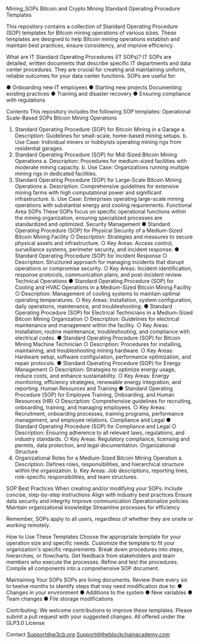 Mining_SOPs
Bitcoin and Crypto Mining Standard Operating Procedure Templates

This repository contains a collection of Standard Operating Procedure (SOP) templates for Bitcoin mining operations of various sizes. These templates are designed to help Bitcoin mining operations establish and maintain best practices, ensure consistency, and improve efficiency.

What are IT Standard Operating Procedures (IT SOPs)? IT SOPs are detailed, written documents that describe specific IT departments and data center procedures. They are crucial for creating and maintaining uniform, reliable outcomes for your data center functions. SOPs are useful for:

●	Onboarding new IT employees 
●	Starting new projects Documenting existing practices 
●	Training and disaster recovery 
●	Ensuring compliance with regulations

Contents This repository includes the following SOP templates:
Operational Scale-Based SOPs
Bitcoin Mining Operations
1.	Standard Operating Procedure (SOP) for Bitcoin Mining in a Garage
a.	Description: Guidelines for small-scale, home-based mining setups.
b.	Use Case: Individual miners or hobbyists operating mining rigs from residential garages.
2.	Standard Operating Procedure (SOP) for Mid-Sized Bitcoin Mining Operations
a.	Description: Procedures for medium-sized facilities with moderate mining capacity.
b.	Use Case: Organizations running multiple mining rigs in dedicated facilities.
3.	Standard Operating Procedure (SOP) for Large-Scale Bitcoin Mining Operations
a.	Description: Comprehensive guidelines for extensive mining farms with high computational power and significant infrastructure.
b.	Use Case: Enterprises operating large-scale mining operations with substantial energy and cooling requirements.
Functional Area SOPs
These SOPs focus on specific operational functions within the mining organization, ensuring specialized processes are standardized and optimized.
Security Management
●	Standard Operating Procedure (SOP) for Physical Security of a Medium-Sized Bitcoin Mining Facility
○	Description: Strategies and measures to secure physical assets and infrastructure.
○	Key Areas: Access control, surveillance systems, perimeter security, and incident response.
●	Standard Operating Procedure (SOP) for Incident Response
○	Description: Structured approach for managing incidents that disrupt operations or compromise security.
○	Key Areas: Incident identification, response protocols, communication plans, and post-incident review.
Technical Operations
●	Standard Operating Procedure (SOP) for Cooling and HVAC Operations in a Medium-Sized Bitcoin Mining Facility
○	Description: Management of cooling systems to maintain optimal operating temperatures.
○	Key Areas: Installation, system configuration, daily operations, maintenance, and troubleshooting.
●	Standard Operating Procedure (SOP) for Electrical Technicians in a Medium-Sized Bitcoin Mining Organization
○	Description: Guidelines for electrical maintenance and management within the facility.
○	Key Areas: Installation, routine maintenance, troubleshooting, and compliance with electrical codes.
●	Standard Operating Procedure (SOP) for Bitcoin Mining Machine Technician
○	Description: Procedures for installing, maintaining, and troubleshooting mining hardware.
○	Key Areas: Hardware setup, software configuration, performance optimization, and repair protocols.
●	Standard Operating Procedure (SOP) for Energy Management
○	Description: Strategies to optimize energy usage, reduce costs, and enhance sustainability.
○	Key Areas: Energy monitoring, efficiency strategies, renewable energy integration, and reporting.
Human Resources and Training
●	Standard Operating Procedure (SOP) for Employee Training, Onboarding, and Human Resources (HR)
○	Description: Comprehensive guidelines for recruiting, onboarding, training, and managing employees.
○	Key Areas: Recruitment, onboarding processes, training programs, performance management, and employee relations.
Compliance and Legal
●	Standard Operating Procedure (SOP) for Compliance and Legal
○	Description: Ensuring adherence to all relevant laws, regulations, and industry standards.
○	Key Areas: Regulatory compliance, licensing and permits, data protection, and legal documentation.
Organizational Structure
4.	Organizational Roles for a Medium-Sized Bitcoin Mining Operation
a.	Description: Defines roles, responsibilities, and hierarchical structure within the organization.
b.	Key Areas: Job descriptions, reporting lines, role-specific responsibilities, and team structures.


SOP Best Practices When creating and/or modifying your SOPs:
Include concise, step-by-step instructions Align with industry best practices Ensure data security and integrity Improve communication Operationalize policies Maintain organizational knowledge Streamline processes for efficiency

Remember, SOPs apply to all users, regardless of whether they are onsite or working remotely.

How to Use These Templates
Choose the appropriate template for your operation size and specific needs. Customize the template to fit your organization's specific requirements. Break down procedures into steps, hierarchies, or flowcharts. Get feedback from stakeholders and team members who execute the processes. Refine and test the procedures. Compile all components into a comprehensive SOP document.

Maintaining Your SOPs SOPs are living documents. 
Review them every six to twelve months to identify steps that may need modification due to:
●	Changes in your environment 
●	Additions to the system 
●	New variables 
●	Team changes 
●	File storage modifications

Contributing: We welcome contributions to improve these templates. Please submit a pull request with your suggested changes. All offered under the GLP3.0 License  

Contact 
Support@w3cb.org 
Support@theblockchainacademy.com


